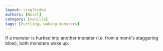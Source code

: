 ```yaml
---
layout: singleidea
authors: [Novel]
category: [vanilla]
tags: [hurtling, waking monsters]
---
```

If a monster is hurtled into another monster (i.e. from a monk's staggering blow), both monsters wake up.
